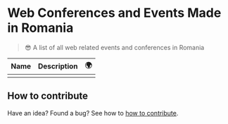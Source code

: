 # Web Conferences and Events Made in Romania

> 😎 A list of all web related events and conferences in Romania

Name | Description | 🌍
--- | --- | ---
 | | 
 
## How to contribute
Have an idea? Found a bug? See how to [how to contribute](contributing).
